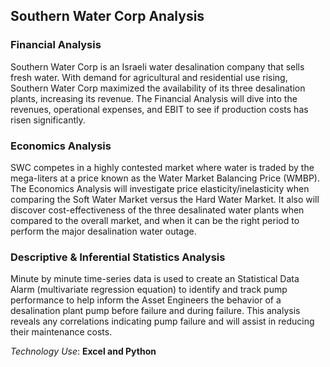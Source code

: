 ## Southern Water Corp Analysis
### Financial Analysis
Southern Water Corp is an Israeli water desalination company that sells fresh water. With demand for agricultural and residential use rising, Southern Water Corp maximized the availability of its three desalination plants, increasing its revenue. The Financial Analysis will dive into the revenues, operational expenses, and EBIT to see if production costs has risen significantly.
### Economics Analysis
SWC competes in a highly contested market where water is traded by the mega-liters at a price known as the Water Market Balancing Price (WMBP). The Economics Analysis will investigate price elasticity/inelasticity when comparing the Soft Water Market versus the Hard Water Market. It also will discover cost-effectiveness of the three desalinated water plants when compared to the overall market, and when it can be the right period to perform the major desalination water outage.
### Descriptive & Inferential Statistics Analysis
Minute by minute time-series data is used to create an Statistical Data Alarm (multivariate regression equation) to identify and track pump performance to help inform the Asset Engineers the behavior of a desalination plant pump before failure and during failure. This analysis reveals any correlations indicating pump failure and will assist in reducing their maintenance costs.


_Technology Use_: **Excel and Python**
